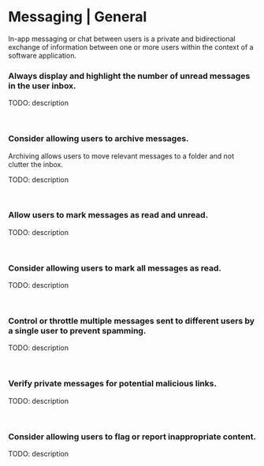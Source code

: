 # Messaging | General

In-app messaging or chat between users is a private and bidirectional exchange of information between one or more users within the context of a software application.
<br>


### Always display and highlight the number of unread messages in the user inbox.

TODO: description

<br>


### Consider allowing users to archive messages. 

Archiving allows users to move relevant messages to a folder and not clutter the inbox.

TODO: description

<br>


### Allow users to mark messages as read and unread.

TODO: description

<br>


### Consider allowing users to mark all messages as read.

TODO: description

<br>


### Control or throttle multiple messages sent to different users by a single user to prevent spamming.

TODO: description

<br>


### Verify private messages for potential malicious links.

TODO: description

<br>


### Consider allowing users to flag or report inappropriate content.

TODO: description

<br>


